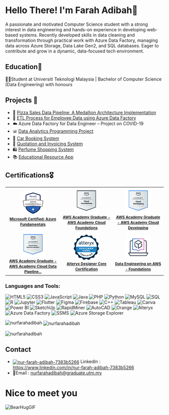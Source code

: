 # Hello There! I'm Farah Adibah👋


A passionate and motivated Computer Science student with a strong interest in data engineering and hands-on experience in developing web-based systems. Recently developed skills in data cleaning and transformation through practical work with Azure Data Factory, managing data across Azure Storage, Data Lake Gen2, and SQL databases. Eager to contribute and grow in a dynamic, data-focused tech environment.


## Education📗

👩‍🎓Student at Universiti Teknologi Malaysia | Bachelor of Computer Science (Data Engineering) with honours


## Projects 📂
- 🍕 [Pizza Sales Data Pipeline: A Medallion Architecture Implementation](https://github.com/nurfarahadibah/Pizza_DataPipeline/tree/main)
- 🧩 [ETL Process for Employee Data using Azure Data Factory](https://github.com/nurfarahadibah/adf-project1/tree/main)
- ☁️ Azure Data Factory for Data Engineer – Project on COVID-19
- 📊 [Data Analytics Programming Project](https://github.com/nurfarahadibah/Data-Analytics-Programming-Project)
- 🚗 [Car Booking System](https://github.com/nurfarahadibah/Car-Booking-System) 
- 📄 [Quotation and Invoicing System]()  
- 🛍️ [Perfume Shopping System](https://github.com/nurfarahadibah/Perfume-System) 
- 📚 [Educational Resource App](https://github.com/wannursofea/Data-Pioneeers/tree/main/jamin_belaja) 

## Certifications🎖️
<table>
  <tr>
    <td align="center">
      <a href="https://www.credly.com/badges/a0e829e5-5c32-4935-a5ea-a5e0eaca8d3e">
        <img src="https://github.com/nurfarahadibah/nurfarahadibah/blob/main/image/certificate/azure%20fundamental.png" width="80px" height="auto"/><br/>
        <b><small><b>Microsoft Certified: Azure Fundamentals</b></small></b>
      </a>
    </td>
    <td align="center">
      <a href="https://www.credly.com/badges/47dae742-6284-4e64-931d-7f7dfffd7451/public_url">
        <img src="https://github.com/nurfarahadibah/nurfarahadibah/blob/main/image/certificate/aws-academy-graduate-aws-academy-cloud-foundations.png" width="80px" height="auto"/><br/>
        <b><small><b>AWS Academy Graduate - AWS Academy Cloud Foundations</b></small></b>
      </a>
    </td>
    <td align="center">
      <a href="https://www.credly.com/badges/f1f93b1f-b2b9-437e-9449-8052bb35d15b/public_urlk">
        <img src="https://github.com/nurfarahadibah/nurfarahadibah/blob/main/image/certificate/aws-academy-graduate-aws-academy-cloud-developing.png" width="80px" height="auto"/><br/>
        <b><small><b>AWS Academy Graduate - AWS Academy Cloud Developing</b></small></b>
      </a>
    </td>
  </tr>
  <tr>
    <td align="center">
      <a href="https://www.credly.com/badges/47807959-4452-4354-b5da-011f6654af58/public_url">
        <img src="https://github.com/nurfarahadibah/nurfarahadibah/blob/main/image/certificate/aws-academy-graduate-aws-academy-cloud-data-pipelin.png" width="80px" height="auto"/><br/>
        <b><small><b>AWS Academy Graduate - AWS Academy Cloud Data Pipeline...</b></small></b>
      </a>
    </td>
    <td align="center">
      <a href="https://www.credly.com/badges/39024289-74e4-49da-b43b-d5883d7e92a4/public_url">
        <img src="https://github.com/nurfarahadibah/nurfarahadibah/blob/main/image/certificate/alteryx-designer-core-certification.png" width="80px" height="auto"/><br/>
        <b><small><b>Alteryx Designer Core Certification</b></small></b>
      </a>
    </td>
    <td align="center">
      <a href="">
        <img src="https://github.com/nurfarahadibah/nurfarahadibah/blob/main/image/certificate/skill-builder-colorful.svg" width="80px" height="auto"/><br/>
        <b><small><b>Data Engineering on AWS - Foundations</b></small></b>
      </a>
    </td>
    </tr>
</table>
<h3 align="left">Languages and Tools:</h3>

![HTML5](https://img.shields.io/badge/-HTML5-E34F26?style=flat-square&logo=html5&logoColor=white)
![CSS3](https://img.shields.io/badge/-CSS3-1572B6?style=flat-square&logo=css3)
![JavaScript](https://img.shields.io/badge/-JavaScript-F7DF1E?style=flat-square&logo=javascript&logoColor=black)
![Java](https://img.shields.io/badge/-Java-007396?style=flat-square&logo=java)
![PHP](https://img.shields.io/badge/-PHP-777BB4?style=flat-square&logo=php&logoColor=white)
![Python](https://img.shields.io/badge/-Python-3776AB?style=flat-square&logo=python&logoColor=white)
![MySQL](https://img.shields.io/badge/-MySQL-4479A1?style=flat-square&logo=mysql&logoColor=white)
![SQL](https://img.shields.io/badge/-SQL-003B57?style=flat-square&logo=sqlite)
![R](https://img.shields.io/badge/-R-276DC3?style=flat-square&logo=r&logoColor=white)
![Jupyter](https://img.shields.io/badge/-Jupyter-F37626?style=flat-square&logo=jupyter&logoColor=white)
![Flutter](https://img.shields.io/badge/-Flutter-02569B?style=flat-square&logo=flutter&logoColor=white)
![Figma](https://img.shields.io/badge/-Figma-F24E1E?style=flat-square&logo=figma&logoColor=white)
![Firebase](https://img.shields.io/badge/-Firebase-FFCA28?style=flat-square&logo=firebase&logoColor=black)
![C++](https://img.shields.io/badge/-C++-00599C?style=flat-square&logo=c%2B%2B&logoColor=white)
![Tableau](https://img.shields.io/badge/-Tableau-E97627?style=flat-square&logo=tableau&logoColor=white)
![Canva](https://img.shields.io/badge/-Canva-00C4CC?style=flat-square&logo=canva&logoColor=white)
![Power BI](https://img.shields.io/badge/-Power%20BI-F2C811?style=flat-square&logo=power-bi&logoColor=black)
![SketchUp](https://img.shields.io/badge/-SketchUp-005F9E?style=flat-square&logo=sketchup&logoColor=white)
![RapidMiner](https://img.shields.io/badge/-RapidMiner-FF7300?style=flat-square&logo=rapidminer&logoColor=white)
![AutoCAD](https://img.shields.io/badge/-AutoCAD-E12127?style=flat-square&logo=autodesk&logoColor=white)
![Orange](https://img.shields.io/badge/-Orange-FF8000?style=flat-square&logo=orange&logoColor=white)
![Alteryx](https://img.shields.io/badge/-Alteryx-FF8000?style=flat-square&logo=alteryx&logoColor=white)
![Azure Data Factory](https://img.shields.io/badge/-Azure%20Data%20Factory-0078D4?style=flat-square&logo=azure-devops&logoColor=white)
![SSMS](https://img.shields.io/badge/-SSMS-CC2927?style=flat-square&logo=microsoft-sql-server&logoColor=white)
![Azure Storage Explorer](https://img.shields.io/badge/-Azure%20Storage%20Explorer-0078D4?style=flat-square&logo=azure&logoColor=white)

<p><img align="left" src="https://github-readme-stats.vercel.app/api/top-langs?username=nurfarahadibah&show_icons=true&locale=en&layout=compact" alt="nurfarahadibah" /></p>

<p>&nbsp;<img align="center" src="https://github-readme-stats.vercel.app/api?username=nurfarahadibah&show_icons=true&locale=en" alt="nurfarahadibah" /></p>

<p><img align="center" src="https://github-readme-streak-stats.herokuapp.com/?user=nurfarahadibah&" alt="nurfarahadibah" /></p>



## Contact
- <a href="https://linkedin.com/in/nur-farah-adibah-7383b5266" target="blank"><img align="center" src="https://raw.githubusercontent.com/rahuldkjain/github-profile-readme-generator/master/src/images/icons/Social/linked-in-alt.svg" alt="nur-farah-adibah-7383b5266" height="15" width="15" /></a>
Linkedln : https://www.linkedin.com/in/nur-farah-adibah-7383b5266
- 📧Email : nurfarahadibah@graduate.utm.my

# Nice to meet you


![BearHugGIF](https://user-images.githubusercontent.com/128114912/227106161-8ed26296-3968-4a74-8547-26c8bd94244f.gif)


